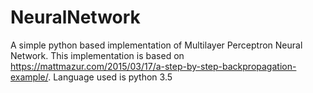 # NeuralNetwork
A simple python based implementation of Multilayer Perceptron Neural Network. This implementation is based on https://mattmazur.com/2015/03/17/a-step-by-step-backpropagation-example/. Language used is python 3.5
